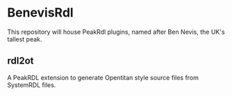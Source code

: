 # BenevisRdl
This repository will house PeakRdl plugins, named after Ben Nevis, the UK's tallest peak.

## rdl2ot
A PeakRDL extension to generate Opentitan style source files from SystemRDL files.

